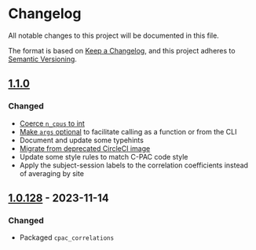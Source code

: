 <!-- Copyright (C) 2022-2024  C-PAC Developers

This file is part of C-PAC.

C-PAC is free software: you can redistribute it and/or modify it under the terms of the GNU Lesser General Public License as published by the Free Software Foundation, either version 3 of the License, or (at your option) any later version.

C-PAC is distributed in the hope that it will be useful, but WITHOUT ANY WARRANTY; without even the implied warranty of MERCHANTABILITY or FITNESS FOR A PARTICULAR PURPOSE. See the GNU Lesser General Public License for more details.

You should have received a copy of the GNU Lesser General Public License along with C-PAC. If not, see <https://www.gnu.org/licenses/>. -->
# Changelog

All notable changes to this project will be documented in this file.

The format is based on [Keep a Changelog](https://keepachangelog.com/en/1.0.0/),
and this project adheres to [Semantic Versioning](https://semver.org/spec/v2.0.0.html).

## [1.1.0]

### Changed

* [Coerce `n_cpus` to int](https://github.com/FCP-INDI/CPAC_regtest_pack/commit/418310362e714157fede0a25cca3f52b2ad609c5)
* [Make `args` optional](github.com/FCP-INDI/CPAC_regtest_pack/commit/a90cfd41506ce6dca6104868358e46fca9892dad) to facilitate calling as a function or from the CLI
* Document and update some typehints
* [Migrate from deprecated CircleCI image](https://circleci.com/docs/next-gen-migration-guide/)
* Update some style rules to match C-PAC code style
* Apply the subject-session labels to the correlation coefficients instead of averaging by site

## [1.0.128] - 2023-11-14

### Changed

* Packaged `cpac_correlations`

[1.1.0]: https://github.com/FCP-INDI/CPAC_regtest_pack/releases/tag/cpac_correlations/v1.1.0
[1.0.128]: https://github.com/FCP-INDI/CPAC_regtest_pack/releases/tag/cpac_correlations/v1.0.128
